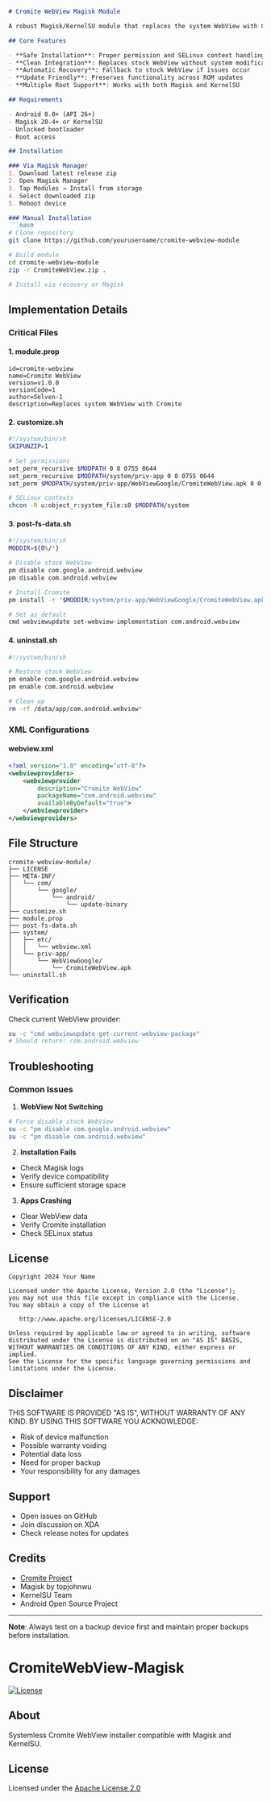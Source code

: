 ```markdown
# Cromite WebView Magisk Module

A robust Magisk/KernelSU module that replaces the system WebView with Cromite - a privacy-focused Chromium fork. Implements secure installation methods with proper permission handling and clean uninstallation.

## Core Features

- **Safe Installation**: Proper permission and SELinux context handling
- **Clean Integration**: Replaces stock WebView without system modification
- **Automatic Recovery**: Fallback to stock WebView if issues occur
- **Update Friendly**: Preserves functionality across ROM updates
- **Multiple Root Support**: Works with both Magisk and KernelSU

## Requirements

- Android 8.0+ (API 26+)
- Magisk 20.4+ or KernelSU
- Unlocked bootloader
- Root access

## Installation

### Via Magisk Manager
1. Download latest release zip
2. Open Magisk Manager
3. Tap Modules → Install from storage
4. Select downloaded zip
5. Reboot device

### Manual Installation
```bash
# Clone repository
git clone https://github.com/yourusername/cromite-webview-module

# Build module
cd cromite-webview-module
zip -r CromiteWebView.zip .

# Install via recovery or Magisk
```

## Implementation Details

### Critical Files

#### 1. module.prop
```properties
id=cromite-webview
name=Cromite WebView
version=v1.0.0
versionCode=1
author=Selven-1
description=Replaces system WebView with Cromite
```

#### 2. customize.sh
```bash
#!/system/bin/sh
SKIPUNZIP=1

# Set permissions
set_perm_recursive $MODPATH 0 0 0755 0644
set_perm_recursive $MODPATH/system/priv-app 0 0 0755 0644
set_perm $MODPATH/system/priv-app/WebViewGoogle/CromiteWebView.apk 0 0 0644

# SELinux contexts
chcon -R u:object_r:system_file:s0 $MODPATH/system
```

#### 3. post-fs-data.sh
```bash
#!/system/bin/sh
MODDIR=${0%/*}

# Disable stock WebView
pm disable com.google.android.webview
pm disable com.android.webview

# Install Cromite
pm install -r "$MODDIR/system/priv-app/WebViewGoogle/CromiteWebView.apk"

# Set as default
cmd webviewupdate set-webview-implementation com.android.webview
```

#### 4. uninstall.sh  
```bash
#!/system/bin/sh

# Restore stock WebView
pm enable com.google.android.webview
pm enable com.android.webview

# Clean up
rm -rf /data/app/com.android.webview*
```

### XML Configurations

#### webview.xml
```xml
<?xml version="1.0" encoding="utf-8"?>
<webviewproviders>
    <webviewprovider 
        description="Cromite WebView"
        packageName="com.android.webview"
        availableByDefault="true">
    </webviewprovider>
</webviewproviders>
```

## File Structure
```
cromite-webview-module/
├── LICENSE
├── META-INF/
│   └── com/
│       └── google/
│           └── android/
│               └── update-binary
├── customize.sh
├── module.prop
├── post-fs-data.sh
├── system/
│   ├── etc/
│   │   └── webview.xml
│   └── priv-app/
│       └── WebViewGoogle/
│           └── CromiteWebView.apk
└── uninstall.sh
```

## Verification

Check current WebView provider:
```bash
su -c "cmd webviewupdate get-current-webview-package"
# Should return: com.android.webview
```

## Troubleshooting

### Common Issues

1. **WebView Not Switching**
```bash
# Force disable stock WebView
su -c "pm disable com.google.android.webview"
su -c "pm disable com.android.webview"
```

2. **Installation Fails**
- Check Magisk logs
- Verify device compatibility
- Ensure sufficient storage space

3. **Apps Crashing**
- Clear WebView data
- Verify Cromite installation
- Check SELinux status

## License

```
Copyright 2024 Your Name

Licensed under the Apache License, Version 2.0 (the "License");
you may not use this file except in compliance with the License.
You may obtain a copy of the License at

   http://www.apache.org/licenses/LICENSE-2.0

Unless required by applicable law or agreed to in writing, software
distributed under the License is distributed on an "AS IS" BASIS,
WITHOUT WARRANTIES OR CONDITIONS OF ANY KIND, either express or implied.
See the License for the specific language governing permissions and
limitations under the License.
```

## Disclaimer

THIS SOFTWARE IS PROVIDED "AS IS", WITHOUT WARRANTY OF ANY KIND. BY USING THIS SOFTWARE YOU ACKNOWLEDGE:

- Risk of device malfunction
- Possible warranty voiding
- Potential data loss
- Need for proper backup
- Your responsibility for any damages

## Support

- Open issues on GitHub
- Join discussion on XDA
- Check release notes for updates

## Credits

- [Cromite Project](https://github.com/uazo/cromite)
- Magisk by topjohnwu
- KernelSU Team
- Android Open Source Project

---

**Note**: Always test on a backup device first and maintain proper backups before installation.

# CromiteWebView-Magisk
[![License](https://img.shields.io/badge/License-Apache_2.0-blue.svg)](https://opensource.org/licenses/Apache-2.0)

## About
Systemless Cromite WebView installer compatible with Magisk and KernelSU.

## License
Licensed under the [Apache License 2.0](LICENSE)